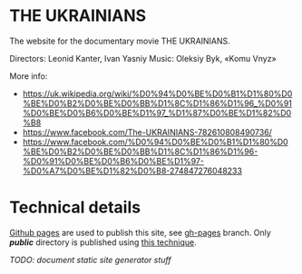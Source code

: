 # THE UKRAINIANS

The website for the documentary movie THE UKRAINIANS. 

Directors: Leonid Kanter, Ivan Yasniy
Music: Oleksiy Byk, «Komu Vnyz»

More info:
  - https://uk.wikipedia.org/wiki/%D0%94%D0%BE%D0%B1%D1%80%D0%BE%D0%B2%D0%BE%D0%BB%D1%8C%D1%86%D1%96_%D0%91%D0%BE%D0%B6%D0%BE%D1%97_%D1%87%D0%BE%D1%82%D0%B8
  - https://www.facebook.com/The-UKRAINIANS-782610808490736/
  - https://www.facebook.com/%D0%94%D0%BE%D0%B1%D1%80%D0%BE%D0%B2%D0%BE%D0%BB%D1%8C%D1%86%D1%96-%D0%91%D0%BE%D0%B6%D0%BE%D1%97-%D0%A7%D0%BE%D1%82%D0%B8-274847276048233

# Technical details

[Github pages](https://pages.github.com/) are used to publish this site, see [gh-pages](https://github.com/karshina/ukrainians/tree/gh-pages) branch. Only ***public*** directory is published using [this technique](https://gist.github.com/cobyism/4730490). 

*TODO: document static site generator stuff*
